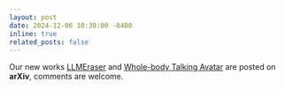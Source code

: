 ```yaml
---
layout: post
date: 2024-12-06 10:30:00 -0400
inline: true
related_posts: false
---
```


Our new works  [LLMEraser](https://arxiv.org/pdf/2412.00383) and [Whole-body Talking Avatar](https://ustc3dv.github.io/OneShotOneTalk/) are posted on **arXiv**, comments are welcome. 
